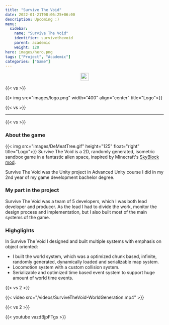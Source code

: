 ```yaml
---
title: "Survive The Void"
date: 2022-01-21T08:06:25+06:00
description: Upcoming :)
menu:
  sidebar:
    name: "Survive The Void"
    identifier: survivethevoid
    parent: academic
    weight: 120
hero: images/hero.png
tags: ["Project", "Academic"]
categories: ["Game"]
---
```

<p style="text-align: center;">
<!--- 
<a href="https://www.facebook.com/PhantomBeasts"><img src="/facebook.svg" width="25" align="center"><a>
<a href="https://store.steampowered.com/app/1483000/Phantom_Beasts__Redemption/"><img src="/steam.svg" width="25" align="center"><a>
<a href="https://supersky.games/"><img src="/external-link.svg" width="25" align="center"><a>
--->
<a href="https://github.com/Phoder1/SurviveTheVoid"><img src="/github.svg" width="25" align="center"><a>
</p>


{{< vs >}}

{{< img src="images/logo.png" width="400" align="center" title="Logo">}}

{{< vs >}}

---

{{< vs >}}

### About the game  


{{< img src="images/DeMeatTree.gif" height="125" float="right" title="Logo">}}
Survive The Void is a 2D, randomly generated, isometric sandbox game in a fantastic alien space, inspired by Minecraft's [SkyBlock mod](https://skyblock.com/).

Survive The Void was the Unity project in Advanced Unity course I did in my 2nd year of my game development bachelor degree.

### My part in the project

Survive The Void was a team of 5 developers, which I was both lead developer and producer.
As the lead I had to divide the work, monitor the design process and implementation, but I also built most of the main systems of the game.

### Highglights
In Survive The Void I designed and built multiple systems with emphasis on object oriented:
- I built the world system, which was a optimized chunk based, infinite, randomly generated, dynamically loaded and serializable map system.
- Locomotion system with a custom collision system.
- Serializable and optimized time based event system to support huge amount of world time events.

{{< vs 2 >}}

{{< video src="/videos/SurviveTheVoid-WorldGeneration.mp4" >}}

{{< vs 2 >}}

{{< youtube vazdBjpFTgs >}}


